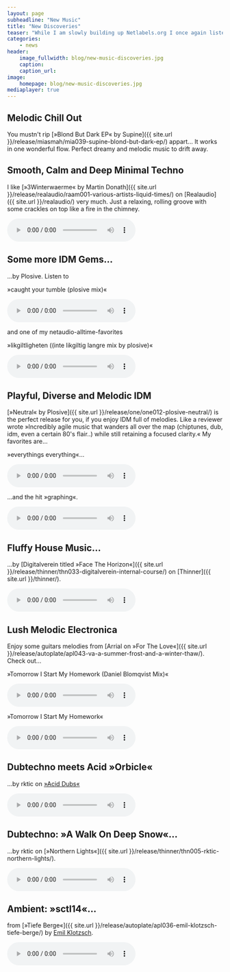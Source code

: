 ```yaml
---
layout: page
subheadline: "New Music"
title: "New Discoveries"
teaser: "While I am slowly building up Netlabels.org I once again listen to lots of free music available in the deep worlds of netlabels. Here are some of my current favorites, discovered while digging into the archives."
categories:
    - news
header:
    image_fullwidth: blog/new-music-discoveries.jpg
    caption: 
    caption_url: 
image:
    homepage: blog/new-music-discoveries.jpg
mediaplayer: true
---
```

## Melodic Chill Out

You mustn't rip [»Blond But Dark EP« by Supine]({{ site.url }}/release/miasmah/mia039-supine-blond-but-dark-ep/) appart... It works in one wonderful flow. Perfect dreamy and melodic music to drift away.




## Smooth, Calm and Deep Minimal Techno

I like [»3Winterwaerme« by Martin Donath]({{ site.url }}/release/realaudio/raam001-various-artists-liquid-times/) on [Realaudio]({{ site.url }}/realaudio/) very much. Just a relaxing, rolling groove with some crackles on top like a fire in the chimney.

<audio controls>
  <source src="https://archive.org/download/raam001/raam001_03-martin_donath_-_winterwaerme_vbr.mp3" type="audio/mpeg">
  Your browser does not support the audio tag.
</audio>



## Some more IDM Gems...

...by Plosive. Listen to

»caught your tumble (plosive mix)«

<audio controls>
  <source src="https://archive.org/download/one027/one027_05-paranerd_-_caught_your_tumble_-_plosive_mix.mp3" type="audio/mpeg">
  Your browser does not support the audio tag.
</audio>


and one of my netaudio-alltime-favorites

»likgiltligheten ((inte likgiltig langre mix by plosive)«

<audio controls>
  <source src="https://archive.org/download/one027/one027_06-partikel_-_likgiltligheten_-_inte_likgiltig_langre.mp3" type="audio/mpeg">
  Your browser does not support the audio tag.
</audio>

## Playful, Diverse and Melodic IDM

[»Neutral« by Plosive]({{ site.url }}/release/one/one012-plosive-neutral/) is the perfect release for you, if you enjoy IDM full of melodies. Like a reviewer wrote »Incredibly agile music that wanders all over the map (chiptunes, dub, idm, even a certain 80's flair..) while still retaining a focused clarity.« My favorites are...

»everythings everything«...

<audio controls>
  <source src="https://archive.org/download/one012/one012_09-plosive-neutral-everythings_everything.mp3" type="audio/mpeg">
  Your browser does not support the audio tag.
</audio>

...and the hit »graphing«.

<audio controls>
  <source src="https://archive.org/download/one012/one012_10-plosive-neutral-graphing.mp3" type="audio/mpeg">
  Your browser does not support the audio tag.
</audio>





## Fluffy House Music...

...by [Digitalverein titled »Face The Horizon«]({{ site.url }}/release/thinner/thn033-digitalverein-internal-course/) on [Thinner]({{ site.url }}/thinner/).

<audio controls>
  <source src="https://archive.org/download/thn033/thn033-05-digitalverein_-_face_the_horizon.mp3" type="audio/mpeg">
  Your browser does not support the audio tag.
</audio>



## Lush Melodic Electronica

Enjoy some guitars melodies from [Arrial on »For The Love«]({{ site.url }}/release/autoplate/apl043-va-a-summer-frost-and-a-winter-thaw/). Check out...

»Tomorrow I Start My Homework (Daniel Blomqvist Mix)«

<audio controls>
  <source src="http://archive.scene.org/pub/music/groups/thinner/autoplate/[apl043]-01-arrial_-_tomorrow_i_start_my_homework-(daniel_blomqvist_mix).mp3" type="audio/mpeg">
  Your browser does not support the audio tag.
</audio>

»Tomorrow I Start My Homework«

<audio controls>
  <source src="http://archive.scene.org/pub/music/groups/thinner/autoplate/[apl043]-01-arrial_-_tomorrow_i_start_my_homework-(daniel_blomqvist_mix).mp3" type="audio/mpeg">
  Your browser does not support the audio tag.
</audio>



## Dubtechno meets Acid »Orbicle«

...by rktic on [»Acid Dubs«](https://archive.org/details/ratc009)

<audio controls>
  <source src="https://archive.org/download/ratc009/ratc009_02_rktic_-_orbicle.mp3" type="audio/mpeg">
  Your browser does not support the audio tag.
</audio>



## Dubtechno: »A Walk On Deep Snow«...

...by rktic on [»Northern Lights«]({{ site.url }}/release/thinner/thn005-rktic-northern-lights/).

<audio controls>
  <source src="https://archive.org/download/thn005/thn005-05-rktic_-_a_walk_on_deep_snow.mp3" type="audio/mpeg">
  Your browser does not support the audio tag.
</audio>



## Ambient: »sctl14«...

from [»Tiefe Berge«]({{ site.url }}/release/autoplate/apl036-emil-klotzsch-tiefe-berge/) by [Emil Klotzsch](http://www.emilklotzsch.de/).

<audio controls>
  <source src="https://ia802609.us.archive.org/18/items/apl036/apl036-01-emil_klotzsch_-_sctl14.mp3" type="audio/mpeg">
  Your browser does not support the audio tag.
</audio>





